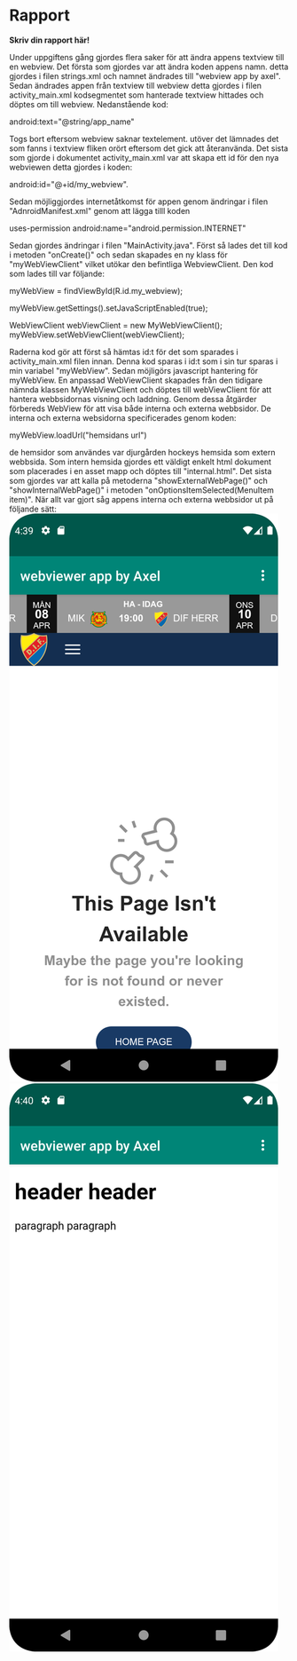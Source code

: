 
# Rapport

**Skriv din rapport här!**

Under uppgiftens gång gjordes flera saker för att ändra appens textview till en webview.
Det första som gjordes var att ändra koden appens namn. detta gjordes i filen strings.xml och namnet ändrades till "webview app by axel".
Sedan ändrades appen från textview till webview
detta gjordes i filen activity_main.xml kodsegmentet som hanterade textview hittades och döptes om till webview. Nedanstående kod:

android:text="@string/app_name"

Togs bort eftersom webview saknar textelement. utöver det lämnades det som fanns i textview fliken orört eftersom det gick att återanvända.
Det sista som gjorde i dokumentet activity_main.xml var att skapa ett id för den nya webviewen detta gjordes i koden:

android:id="@+id/my_webview".

Sedan möjliggjordes internetåtkomst för appen genom ändringar i filen "AdnroidManifest.xml" genom att lägga tilll koden

uses-permission android:name="android.permission.INTERNET"

Sedan gjordes ändringar i filen "MainActivity.java". Först så lades det till kod i metoden "onCreate()" och sedan skapades 
en ny klass för "myWebViewClient" vilket utökar den befintliga WebviewClient. Den kod som lades till var följande:

myWebView = findViewById(R.id.my_webview);

myWebView.getSettings().setJavaScriptEnabled(true);

WebViewClient webViewClient = new MyWebViewClient();
myWebView.setWebViewClient(webViewClient);

Raderna kod gör att först så hämtas id:t för det som sparades i activity_main.xml filen innan. Denna kod sparas i id:t som i sin tur sparas i min variabel
"myWebView". Sedan möjligörs javascript hantering för myWebView. En anpassad WebViewClient skapades från den tidigare nämnda klassen 
MyWebViewClient och döptes till webViewClient för att hantera webbsidornas visning och laddning. 
Genom dessa åtgärder förbereds WebView för att visa både interna och externa webbsidor. 
De interna och externa websidorna specificerades genom koden:

myWebView.loadUrl("hemsidans url")

de hemsidor som användes var djurgården hockeys hemsida som extern webbsida. Som intern hemsida gjordes ett väldigt enkelt html dokument som placerades i en asset mapp
och döptes till "internal.html".
Det sista som gjordes var att kalla på metoderna "showExternalWebPage()" och "showInternalWebPage()" i metoden
"onOptionsItemSelected(MenuItem item)". När allt var gjort såg appens interna och externa webbsidor ut på följande sätt:
![img.png](img.png)
![img_1.png](img_1.png)

